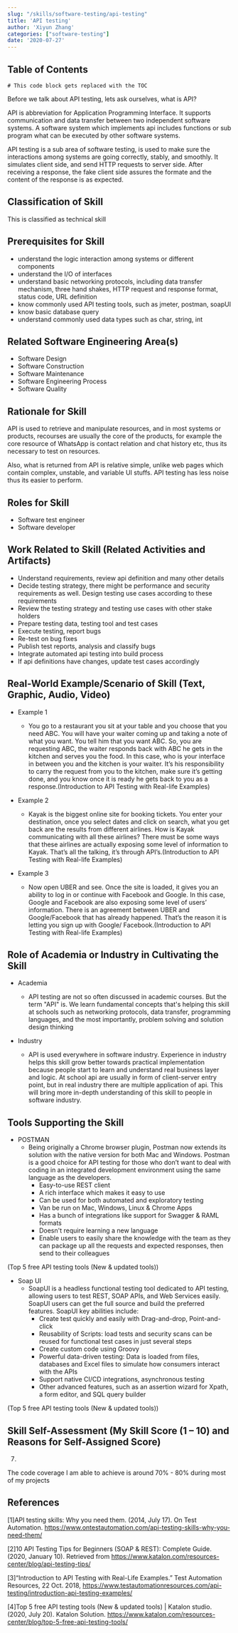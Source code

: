 ```yaml
---
slug: "/skills/software-testing/api-testing"
title: 'API testing'
author: 'Xiyun Zhang'
categories: ["software-testing"]
date: '2020-07-27'
---
```

## Table of Contents
```toc
# This code block gets replaced with the TOC
```

Before we talk about API testing, lets ask ourselves, what is API?

API is abbreviation for Application Programming Interface. It supports communication and data transfer between two independent software systems. A software system which implements api includes functions or sub program what can be executed by other software systems.

API testing is a sub area of software testing, is used to make sure the interactions among systems are going correctly, stably, and smoothly. It simulates client side, and send HTTP requests to server side. After receiving a response, the fake client side assures the formate and the content of the response is as expected.

## Classification of Skill

This is classified as technical skill

## Prerequisites for Skill

* understand the logic interaction among systems or different components
* understand the I/O of interfaces
* understand basic networking protocols, including data transfer mechanism, three hand shakes, HTTP request and response format, status code, URL definition
* know commonly used API testing tools, such as jmeter, postman, soapUI
* know basic database query
* understand commonly used data types such as char, string, int

## Related Software Engineering Area(s)

* Software Design
* Software Construction
* Software Maintenance
* Software Engineering Process
* Software Quality

## Rationale for Skill

API is used to retrieve and manipulate resources, and in most systems or products, recourses are usually the core of the products, for example the core resource of WhatsApp is contact relation and chat history etc, thus its necessary to test on resources.

Also, what is returned from API is relative simple, unlike web pages which contain complex, unstable, and variable UI stuffs. API testing has less noise thus its easier to perform.<br>

## Roles for Skill

* Software test engineer
* Software developer

## Work Related to Skill (Related Activities and Artifacts)

- Understand requirements, review api definition and many other details
- Decide testing strategy, there might be performance and security requirements as well. Design testing use cases according to these requirements
- Review the testing strategy and testing use cases with other stake holders
- Prepare testing data, testing tool and test cases
- Execute testing, report bugs
- Re-test on bug fixes
- Publish test reports, analysis and classify bugs
- Integrate automated api testing into build process
- If api definitions have changes, update test cases accordingly

## Real-World Example/Scenario of Skill (Text, Graphic, Audio, Video)

- Example 1
  - You go to a restaurant you sit at your table and you choose that you need ABC. You will have your waiter coming up and taking a note of what you want. You tell him that you want ABC. So, you are requesting ABC, the waiter responds back with ABC he gets in the kitchen and serves you the food. In this case, who is your interface in between you and the kitchen is your waiter. It’s his responsibility to carry the request from you to the kitchen, make sure it’s getting done, and you know once it is ready he gets back to you as a response.(Introduction to API Testing with Real-life Examples)

- Example 2
  - Kayak is the biggest online site for booking tickets. You enter your destination, once you select dates and click on search, what you get back are the results from different airlines. How is Kayak communicating with all these airlines? There must be some ways that these airlines are actually exposing some level of information to Kayak. That’s all the talking, it’s through API’s.(Introduction to API Testing with Real-life Examples)

- Example 3
  - Now open UBER and see. Once the site is loaded, it gives you an ability to log in or continue with Facebook and Google. In this case, Google and Facebook are also exposing some level of users’ information. There is an agreement between UBER and Google/Facebook that has already happened. That’s the reason it is letting you sign up with Google/ Facebook.(Introduction to API Testing with Real-life Examples)

## Role of Academia or Industry in Cultivating the Skill

- Academia
  - API testing are not so often discussed in academic courses. But the term "API" is. We learn fundamental concepts that's helping this skill at schools such as networking protocols, data transfer, programming languages, and the most importantly, problem solving and solution design thinking

- Industry
  - API is used everywhere in software industry. Experience in industry helps this skill grow better towards practical implementation because people start to learn and understand real business layer and logic. At school api are usually in form of client-server entry point, but in real industry there are multiple application of api. This will bring more in-depth understanding of this skill to people in software industry.

## Tools Supporting the Skill

- POSTMAN
  - Being originally a Chrome browser plugin, Postman now extends its solution with the native version for both Mac and Windows. Postman is a good choice for API testing for those who don’t want to deal with coding in an integrated development environment using the same language as the developers.
    - Easy-to-use REST client
    - A rich interface which makes it easy to use
    - Can be used for both automated and exploratory testing
    - Van be run on Mac, Windows, Linux & Chrome Apps
    - Has a bunch of integrations like support for Swagger & RAML formats
    - Doesn't require learning a new language
    - Enable users to easily share the knowledge with the team as they can package up all the requests and expected responses, then send to their colleagues

(Top 5 free API testing tools (New & updated tools))

- Soap UI
  - SoapUI is a headless functional testing tool dedicated to API testing, allowing users to test REST, SOAP APIs, and Web Services easily. SoapUI users can get the full source and build the preferred features. SoapUI key abilities include:
    - Create test quickly and easily with Drag-and-drop, Point-and-click
    - Reusability of Scripts: load tests and security scans can be reused for functional test cases in just several steps
    - Create custom code using Groovy
    - Powerful data-driven testing: Data is loaded from files, databases and Excel files to simulate how consumers interact with the APIs
    - Support native CI/CD integrations, asynchronous testing
    - Other advanced features, such as an assertion wizard for Xpath, a form editor, and SQL query builder

(Top 5 free API testing tools (New & updated tools))

## Skill Self-Assessment (My Skill Score (1 – 10) and Reasons for Self-Assigned Score)

7.

The code coverage I am able to achieve is around 70% - 80% during most of my projects

## References

[1]API testing skills: Why you need them. (2014, July 17). On Test Automation. https://www.ontestautomation.com/api-testing-skills-why-you-need-them/

[2]10 API Testing Tips for Beginners (SOAP & REST): Complete Guide. (2020, January 10). Retrieved from https://www.katalon.com/resources-center/blog/api-testing-tips/

[3]“Introduction to API Testing with Real-Life Examples.” Test Automation Resources, 22 Oct. 2018, https://www.testautomationresources.com/api-testing/introduction-api-testing-examples/

[4]Top 5 free API testing tools (New & updated tools) | Katalon studio. (2020, July 20). Katalon Solution. https://www.katalon.com/resources-center/blog/top-5-free-api-testing-tools/